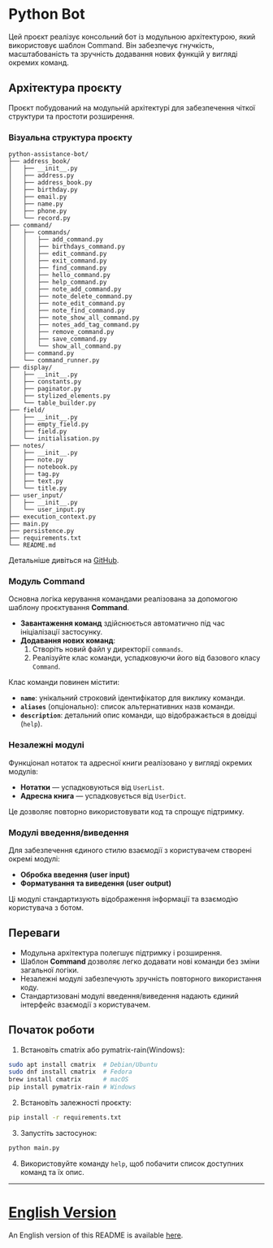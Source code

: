 # Python Bot

Цей проєкт реалізує консольний бот із модульною архітектурою, який використовує шаблон Command. Він забезпечує гнучкість, масштабованість та зручність додавання нових функцій у вигляді окремих команд.

## Архітектура проєкту

Проєкт побудований на модульній архітектурі для забезпечення чіткої структури та простоти розширення.

### Візуальна структура проєкту

```
python-assistance-bot/
├── address_book/
│   ├── __init__.py
│   ├── address.py
│   ├── address_book.py
│   ├── birthday.py
│   ├── email.py
│   ├── name.py
│   ├── phone.py
│   └── record.py
├── command/
│   ├── commands/
│   │   ├── add_command.py
│   │   ├── birthdays_command.py
│   │   ├── edit_command.py
│   │   ├── exit_command.py
│   │   ├── find_command.py
│   │   ├── hello_command.py
│   │   ├── help_command.py
│   │   ├── note_add_command.py
│   │   ├── note_delete_command.py
│   │   ├── note_edit_command.py
│   │   ├── note_find_command.py
│   │   ├── note_show_all_command.py
│   │   ├── notes_add_tag_command.py
│   │   ├── remove_command.py
│   │   ├── save_command.py
│   │   └── show_all_command.py
│   ├── command.py
│   └── command_runner.py
├── display/
│   ├── __init__.py
│   ├── constants.py
│   ├── paginator.py
│   ├── stylized_elements.py
│   └── table_builder.py
├── field/
│   ├── __init__.py
│   ├── empty_field.py
│   ├── field.py
│   └── initialisation.py
├── notes/
│   ├── __init__.py
│   ├── note.py
│   ├── notebook.py
│   ├── tag.py
│   ├── text.py
│   └── title.py
├── user_input/
│   ├── __init__.py
│   └── user_input.py
├── execution_context.py
├── main.py
├── persistence.py
├── requirements.txt
└── README.md
```

Детальніше дивіться на [GitHub](https://github.com/asaulyak/python-assistance-bot).

### Модуль Command

Основна логіка керування командами реалізована за допомогою шаблону проєктування **Command**.

- **Завантаження команд** здійснюється автоматично під час ініціалізації застосунку.
- **Додавання нових команд**:
  1. Створіть новий файл у директорії `commands`.
  2. Реалізуйте клас команди, успадковуючи його від базового класу `Command`.

Клас команди повинен містити:

- **`name`**: унікальний строковий ідентифікатор для виклику команди.
- **`aliases`** (опціонально): список альтернативних назв команди.
- **`description`**: детальний опис команди, що відображається в довідці (`help`).

### Незалежні модулі

Функціонал нотаток та адресної книги реалізовано у вигляді окремих модулів:

- **Нотатки** — успадковуються від `UserList`.
- **Адресна книга** — успадковується від `UserDict`.

Це дозволяє повторно використовувати код та спрощує підтримку.

### Модулі введення/виведення

Для забезпечення єдиного стилю взаємодії з користувачем створені окремі модулі:

- **Обробка введення (user input)**
- **Форматування та виведення (user output)**

Ці модулі стандартизують відображення інформації та взаємодію користувача з ботом.

## Переваги

- Модульна архітектура полегшує підтримку і розширення.
- Шаблон **Command** дозволяє легко додавати нові команди без зміни загальної логіки.
- Незалежні модулі забезпечують зручність повторного використання коду.
- Стандартизовані модулі введення/виведення надають єдиний інтерфейс взаємодії з користувачем.

## Початок роботи

1. Встановіть cmatrix або pymatrix-rain(Windows):

```bash
sudo apt install cmatrix  # Debian/Ubuntu
sudo dnf install cmatrix  # Fedora
brew install cmatrix      # macOS
pip install pymatrix-rain # Windows
```

2. Встановіть залежності проєкту:

```bash
pip install -r requirements.txt
```

3. Запустіть застосунок:

```bash
python main.py
```

4. Використовуйте команду `help`, щоб побачити список доступних команд та їх опис.

---

# [English Version](README_EN.md)

An English version of this README is available [here](README_EN.md).
